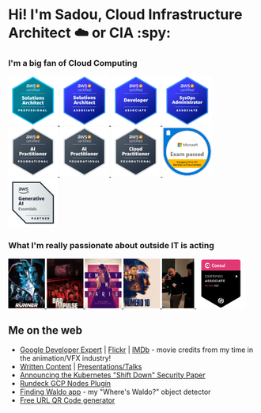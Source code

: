 # Hi! I'm Sadou, Cloud Infrastructure Architect :cloud: or CIA :spy:

### I'm a big fan of Cloud Computing

<a href="https://www.credly.com/badges/34ed759a-e796-4a31-a03a-96d4a33a44ca">
<img class="icon-image" height="100" src="https://github.com/sadou-bah/sadou-bah/blob/main/images/badge_AWS-SAP-C02.png" alt="Google Cloud Certified: Professional Cloud Architect" />    
</a>
<a href="https://www.credential.net/0f29924c-468a-4ce4-88fa-7dbf55435057">
<img class="icon-image" height="100" src="https://github.com/sadou-bah/sadou-bah/blob/main/images/badge_AWS-SAA.png" alt="AWS Certified Solutions Architect – Associate" />    
</a>
<a href="https://www.credential.net/6503cefa-98f8-431d-999f-1ef5469890ae">
<img class="icon-image" height="100" src="https://github.com/sadou-bah/sadou-bah/blob/main/images/badge_AWS-DAV-C02.png" alt="AWS Certified Developer – Associate" />    
</a>
<a href="https://www.credential.net/b80d8bd3-8a5a-4791-a4a6-a568f08ba1fc">
<img class="icon-image" height="100" src="https://github.com/sadou-bah/sadou-bah/blob/main/images/badge_AWS-SOA-C02.png" alt="AWS Certified SysOps Administrator – Associate" />    
</a>
<a href="https://www.credential.net/https://www.credly.com/badges/e2fb461f-34ca-4d98-b951-f042914a73a9">
<img class="icon-image" height="100" src="https://github.com/sadou-bah/sadou-bah/blob/main/images/badge_AWS-AIF-%20C01.png" alt="AWS Certified AI Practitioner" />    
</a>
<a href="https://www.credential.net/https://www.credly.com/badges/41aed626-c646-4ea6-a2bc-c37fd94baee0">
<img class="icon-image" height="100" src="https://github.com/sadou-bah/sadou-bah/blob/main/images/badge_AWS-AIF-%20C01.png" alt="AWS Certified AI Practitioner Early Adopter" />    
</a>
<a href="https://www.credential.net/99510262-45cb-4cf2-9fed-0109998c85e6">
<img class="icon-image" height="100" src="https://github.com/sadou-bah/sadou-bah/blob/main/images/badge_AWS-CLF-C02.png" alt="AWS Certified Cloud Practitioner" />    
</a>
<a href="https://www.credential.net/fc0a8f12-e68c-415c-b6c0-9f3fb77b929d">
<img class="icon-image" height="100" src="https://github.com/sadou-bah/sadou-bah/blob/main/images/badge_MS-346.png" alt="Microsoft 70-346 Managing Office 365 Identities and Requirements" />    
</a>
<a href="https://www.credential.net/66f9d752-ddcd-49c5-9bea-6b619cd7b0c6">
<img class="icon-image" height="100" src="https://github.com/sadou-bah/sadou-bah/blob/main/images/badge_AWS-AI%20Essentials.png" alt="AWS Partner: Generative AI Essentials" />    
</a>

<!--
> But I'm not a one-trick pony

<a href="https://www.youracclaim.com/badges/d03d2a5a-c56e-46ed-8215-8e57d8f40b90">
<img class="icon-image" height="100" src="https://github.com/Neutrollized/Neutrollized/blob/master/images/badge_AWS-SAA.png" alt="AWS Certified Solutions Architect - Associate" />    
</a>
<a href="https://www.credly.com/badges/d296e619-9dd0-450a-b848-453214348658">
<img class="icon-image" height="100" src="https://github.com/Neutrollized/Neutrollized/blob/master/images/badge_Azure-Administrator.png" alt="Microsoft Azure Administrator Associate" />    
</a>
-->

### What I'm really passionate about outside IT is acting

<a href="https://www.imdb.com/title/tt5886520/">
<img class="icon-image" height="100" src="https://github.com/sadou-bah/sadou-bah/blob/bilalmasood-patch-1/images/film1.png" alt="The Runner" /> 
</a>
<a href="https://www.imdb.com/title/tt7267530/">
<img class="icon-image" height="100" src="https://github.com/sadou-bah/sadou-bah/blob/bilalmasood-patch-1/images/film2.png" alt="Bad Impulse" /> 
</a>
<a href="https://www.imdb.com/title/tt8962124/">
<img class="icon-image" height="100" src="https://github.com/sadou-bah/sadou-bah/blob/bilalmasood-patch-1/images/TVShow1.png" alt="Emily in Paris" /> 
</a>
<a href="https://www.imdb.com/title/tt30477968/">
<img class="icon-image" height="100" src="https://github.com/sadou-bah/sadou-bah/blob/bilalmasood-patch-1/images/film3.png" alt="Numéro 10" /> 
</a>
<a href="https://www.allocine.fr/film/fichefilm_gen_cfilm=1000007022.html">
<img class="icon-image" height="100" src="https://github.com/sadou-bah/sadou-bah/blob/bilalmasood-patch-1/images/film5.png" alt="Chien 51" /> 
</a>

<!--
<a href="https://www.youracclaim.com/badges/07988f40-3669-4c54-bd67-efdc6a4e4915">
<img class="icon-image" height="100" src="https://github.com/Neutrollized/Neutrollized/blob/master/images/badge_HashiCorp-VaultA_v2.png" alt="HashiCorp Certified: Vault Associate" /> 
</a>
-->
<a href="https://www.youracclaim.com/badges/f575ff1c-550c-4157-b22e-83d28599e75e">
<img class="icon-image" height="100" src="https://github.com/Neutrollized/Neutrollized/blob/master/images/badge_HashiCorp-ConsulA_v2.png" alt="HashiCorp Certified: Consul Associate" /> 
</a>

## Me on the web 
- [Google Developer Expert](https://developers.google.com/community/experts/directory?text=glen%20yu) | [Flickr](https://www.flickr.com/photos/2hit6) | [IMDb](https://www.imdb.com/name/nm3489135/) - movie credits from my time in the animation/VFX industry!
- [Written Content](./writings.md) | [Presentations/Talks](./presentations.md)
- [Announcing the Kubernetes "Shift Down" Security Paper](https://www.cncf.io/blog/2025/02/25/announcing-the-kubernetes-shift-down-security-paper/)
- [Rundeck GCP Nodes Plugin](https://resources.rundeck.com/plugins/rundeck-gcp-nodes-plugin/)
- [Finding Waldo app](https://findwaldo.thirdpig.io) - my "Where's Waldo?" object detector
- [Free URL QR Code generator](https://qrcoder.thirdpig.io)

<!--
**Neutrollized/Neutrollized** is a ✨ _special_ ✨ repository because its `README.md` (this file) appears on your GitHub profile.

Here are some ideas to get you started:

- 🔭 I’m currently working on ...
- 🌱 I’m currently learning ...
- 👯 I’m looking to collaborate on ...
- 🤔 I’m looking for help with ...
- 💬 Ask me about ...
- 📫 How to reach me: ...
- 😄 Pronouns: ...
- ⚡ Fun fact: ...


Other useful links for future use:
<a href="https://github.com/anuraghazra/github-readme-stats">
  <img align="left" src="https://github-readme-stats.vercel.app/api?username=Neutrollized&count_private=true&show_icons=true" />
</a>
<a href="https://github.com/anuraghazra/github-readme-stats">
  <img align="left" src="https://github-readme-stats.vercel.app/api/top-langs/?username=Neutrollized" />
</a>

-->